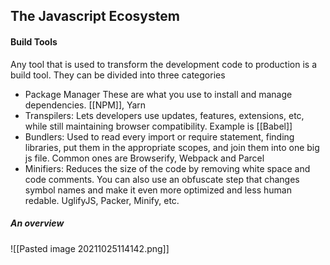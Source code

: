 ## The Javascript Ecosystem

#### Build Tools
Any tool that is used to transform the development code to production is a build tool. They can be divided into three categories
- Package Manager
	These are what you use to install and manage dependencies. [[NPM]], Yarn
- Transpilers: Lets developers use updates, features, extensions, etc, while still maintaining browser compatibility. Example is [[Babel]]
- Bundlers: Used to read every import or require statement, finding libraries, put them in the appropriate scopes, and join them into one big js file. Common ones are Browserify, Webpack and Parcel
- Minifiers: Reduces the size of the code by removing white space and code comments. You can also use an obfuscate step that changes symbol names and make it even more optimized and less human redable. UglifyJS, Packer, Minify, etc.







##### An overview
![[Pasted image 20211025114142.png]]

